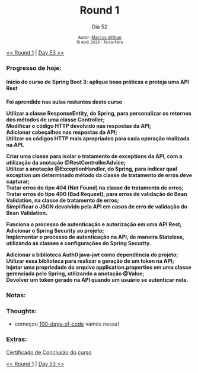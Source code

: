 <div align="center">
  <h1>Round 1</h1>
  <p>Dia 52</p>

  <sub>
    Autor: <a href="https://github.com/marcosmwx" target="_blank">Marcos Willian</a>
    <br>
    <small>16 Abril, 2023 -  Terca-Feira</small>
  </sub>
</div>

[<< Round 1](./README.MD) | [Day 53 >>](dia053.md)

### Progresso de hoje:

<h4>Inicio do curso de Spring Boot 3: aplique boas práticas e proteja uma API Rest<h4>
<p> Foi aprendido nas aulas restantes deste curso<p>
Utilizar a classe ResponseEntity, do Spring, para personalizar os retornos dos métodos de uma classe Controller;<br>
Modificar o código HTTP devolvido nas respostas da API;<br>
Adicionar cabeçalhos nas respostas da API;<br>
Utilizar os códigos HTTP mais apropriados para cada operação realizada na API.<br>

Criar uma classe para isolar o tratamento de exceptions da API, com a utilização da anotação @RestControllerAdvice;<br>
Utilizar a anotação @ExceptionHandler, do Spring, para indicar qual exception um determinado método da classe de tratamento de erros deve capturar;<br>
Tratar erros do tipo 404 (Not Found) na classe de tratamento de erros;<br>
Tratar erros do tipo 400 (Bad Request), para erros de validação do Bean Validation, na classe de tratamento de erros;<br>
Simplificar o JSON devolvido pela API em casos de erro de validação do Bean Validation.<br>

Funciona o processo de autenticação e autorização em uma API Rest;<br>
Adicionar o Spring Security ao projeto;<br>
Implementar o processo de autenticação na API, de maneira Stateless, utilizando as classes e configurações do Spring Security.<br>

Adicionar a biblioteca Auth0 java-jwt como dependência do projeto;<br>
Utilizar essa biblioteca para realizar a geração de um token na API;<br>
Injetar uma propriedade do arquivo application.properties em uma classe gerenciada pelo Spring, utilizando a anotação @Value;<br>
Devolver um token gerado na API quando um usuário se autenticar nela.<br>

### Notas:

### Thoughts:

- começou [100-days-of-code](https://github.com/marcosmwx/100DaysOfCode) vamos nessa!

### Extras:

[Certificado de Conclusão do curso](https://cursos.alura.com.br/certificate/willianmw/spring-boot-3-desenvolva-api-rest-java)

[<< Round 1](./README.MD) | [Day 53 >>](dia053.md)
